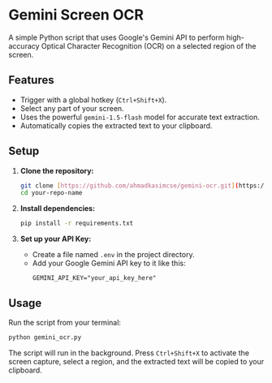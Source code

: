 # Gemini Screen OCR

A simple Python script that uses Google's Gemini API to perform high-accuracy Optical Character Recognition (OCR) on a selected region of the screen.

## Features

-   Trigger with a global hotkey (`Ctrl+Shift+X`).
-   Select any part of your screen.
-   Uses the powerful `gemini-1.5-flash` model for accurate text extraction.
-   Automatically copies the extracted text to your clipboard.

## Setup

1.  **Clone the repository:**
    ```bash
    git clone [https://github.com/ahmadkasimcse/gemini-ocr.git](https://github.com/ahmadkasimcse/gemini-ocr.git)
    cd your-repo-name
    ```

2.  **Install dependencies:**
    ```bash
    pip install -r requirements.txt
    ```

3.  **Set up your API Key:**
    -   Create a file named `.env` in the project directory.
    -   Add your Google Gemini API key to it like this:
        ```
        GEMINI_API_KEY="your_api_key_here"
        ```

## Usage

Run the script from your terminal:

```bash
python gemini_ocr.py
```

The script will run in the background. Press `Ctrl+Shift+X` to activate the screen capture, select a region, and the extracted text will be copied to your clipboard.
